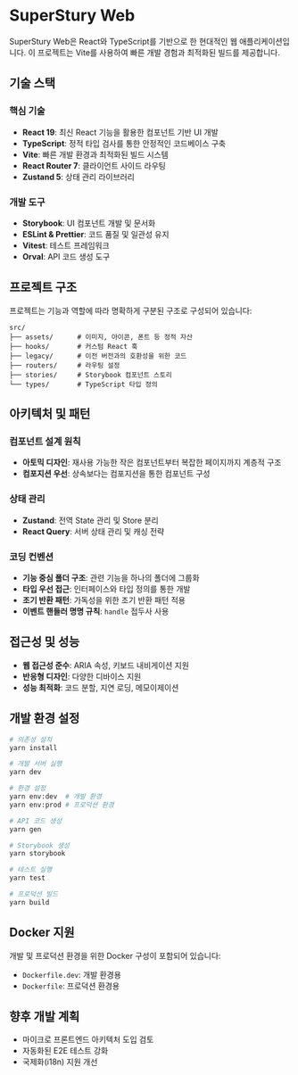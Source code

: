# SuperStury Web

SuperStury Web은 React와 TypeScript를 기반으로 한 현대적인 웹 애플리케이션입니다. 이 프로젝트는 Vite를 사용하여 빠른 개발 경험과 최적화된 빌드를 제공합니다.

## 기술 스택

### 핵심 기술

- **React 19**: 최신 React 기능을 활용한 컴포넌트 기반 UI 개발
- **TypeScript**: 정적 타입 검사를 통한 안정적인 코드베이스 구축
- **Vite**: 빠른 개발 환경과 최적화된 빌드 시스템
- **React Router 7**: 클라이언트 사이드 라우팅
- **Zustand 5**: 상태 관리 라이브러리

### 개발 도구

- **Storybook**: UI 컴포넌트 개발 및 문서화
- **ESLint & Prettier**: 코드 품질 및 일관성 유지
- **Vitest**: 테스트 프레임워크
- **Orval**: API 코드 생성 도구

## 프로젝트 구조

프로젝트는 기능과 역할에 따라 명확하게 구분된 구조로 구성되어 있습니다:

```
src/
├── assets/      # 이미지, 아이콘, 폰트 등 정적 자산
├── hooks/       # 커스텀 React 훅
├── legacy/      # 이전 버전과의 호환성을 위한 코드
├── routers/     # 라우팅 설정
├── stories/     # Storybook 컴포넌트 스토리
└── types/       # TypeScript 타입 정의
```

## 아키텍처 및 패턴

### 컴포넌트 설계 원칙

- **아토믹 디자인**: 재사용 가능한 작은 컴포넌트부터 복잡한 페이지까지 계층적 구조
- **컴포지션 우선**: 상속보다는 컴포지션을 통한 컴포넌트 구성

### 상태 관리

- **Zustand**: 전역 State 관리 및 Store 분리
- **React Query**: 서버 상태 관리 및 캐싱 전략

### 코딩 컨벤션

- **기능 중심 폴더 구조**: 관련 기능을 하나의 폴더에 그룹화
- **타입 우선 접근**: 인터페이스와 타입 정의를 통한 개발
- **조기 반환 패턴**: 가독성을 위한 조기 반환 패턴 적용
- **이벤트 핸들러 명명 규칙**: `handle` 접두사 사용

## 접근성 및 성능

- **웹 접근성 준수**: ARIA 속성, 키보드 내비게이션 지원
- **반응형 디자인**: 다양한 디바이스 지원
- **성능 최적화**: 코드 분할, 지연 로딩, 메모이제이션

## 개발 환경 설정

```bash
# 의존성 설치
yarn install

# 개발 서버 실행
yarn dev

# 환경 설정
yarn env:dev  # 개발 환경
yarn env:prod # 프로덕션 환경

# API 코드 생성
yarn gen

# Storybook 생성
yarn storybook

# 테스트 실행
yarn test

# 프로덕션 빌드
yarn build
```

## Docker 지원

개발 및 프로덕션 환경을 위한 Docker 구성이 포함되어 있습니다:

- `Dockerfile.dev`: 개발 환경용
- `Dockerfile`: 프로덕션 환경용

## 향후 개발 계획

- 마이크로 프론트엔드 아키텍처 도입 검토
- 자동화된 E2E 테스트 강화
- 국제화(i18n) 지원 개선
